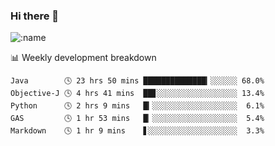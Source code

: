### Hi there 👋

<!--
**lv2020/lv2020** is a ✨ _special_ ✨ repository because its `README.md` (this file) appears on your GitHub profile.

Here are some ideas to get you started:

- 🔭 I’m currently working on ...
- 🌱 I’m currently learning ...
- 👯 I’m looking to collaborate on ...
- 🤔 I’m looking for help with ...
- 💬 Ask me about ...
- 📫 How to reach me: ...
- 😄 Pronouns: ...
- ⚡ Fun fact: ...
-->
![:name](https://count.getloli.com/get/@:lv2020)
 <!-- waka-box start -->
📊 Weekly development breakdown
```text
Java        🕓 23 hrs 50 mins ██████████████▎░░░░░░ 68.0%
Objective-J 🕓 4 hrs 41 mins  ██▊░░░░░░░░░░░░░░░░░░ 13.4%
Python      🕓 2 hrs 9 mins   █▎░░░░░░░░░░░░░░░░░░░  6.1%
GAS         🕓 1 hr 53 mins   █▏░░░░░░░░░░░░░░░░░░░  5.4%
Markdown    🕓 1 hr 9 mins    ▋░░░░░░░░░░░░░░░░░░░░  3.3%
```
<!-- Powered by https://github.com/YouEclipse/waka-box-go . -->
<!-- waka-box end -->
